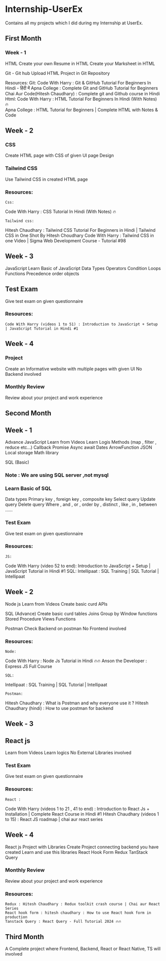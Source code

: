 # Internship-UserEx
Contains all my projects which I did during my Internship at UserEx.

## First Month

### Week - 1

HTML
Create your own Resume in HTML
Create your Marksheet in HTML

Git - Git hub
Upload HTML Project in Git Repository

Resources:
	Git:
Code With Harry : Git & GitHub Tutorial For Beginners In Hindi - हिंदी में
Apna College : Complete Git and GitHub Tutorial for Beginners
Chai Aur Code(Hitesh Chaudhary) : Complete git and Github course in Hindi
Html:
Code With Harry : HTML Tutorial For Beginners In Hindi (With Notes) 🔥	
Apna College : HTML Tutorial for Beginners | Complete HTML with Notes & Code	



## Week - 2

### CSS
Create HTML page with CSS of given UI page Design

### Tailwind CSS
Use Tailwind CSS in created HTML page

### Resources:
	Css:
Code With Harry : CSS Tutorial In Hindi (With Notes) 🔥

	Tailwind css:
Hitesh Chaudhary : Tailwind CSS Tutorial For Beginners in Hindi | Tailwind CSS in One Shot By Hitesh Choudhary
Code With Harry : Tailwind CSS in one Video | Sigma Web Development Course - Tutorial #98




## Week - 3

JavaScript
Learn Basic of JavaScript
Data Types
Operators
Condition
Loops
Functions
Precedence order
objects

## Test Exam
Give test exam on given questionnaire

### Resources:
	Code With Harry (videos 1 to 51) : Introduction to JavaScript + Setup | JavaScript Tutorial in Hindi #1




## Week - 4

### Project
Create an Informative website with multiple pages with given UI
No Backend involved

### Monthly Review
Review about your project and work experience





## Second Month

## Week - 1

Advance JavaScript
Learn from Videos
Learn Logis
Methods (map , filter , reduce etc…)
Callback
Promise
Async await
Dates
ArrowFunction
JSON 
Local storage
Math library

SQL (Basic)
### Note : We are using SQL server ,not mysql

### Learn Basic of SQL
Data types
Primary key , foreign key , composite key
Select query
Update query
Delete query
Where , and , or , order by , distinct , like , in , between ……

### Test Exam
Give test exam on given questionnaire

### Resources:
	JS:
Code With Harry (video 52 to end): Introduction to JavaScript + Setup | JavaScript Tutorial in Hindi #1
	SQL:
Intellipaat : SQL Training | SQL Tutorial | Intellipaat



## Week - 2

Node js
Learn from Videos
Create basic curd APIs

SQL (Advance)
Create basic curd tables
Joins
Group by
Window functions
Stored Procedure
Views
Functions

Postman
Check Backend on postman
No Frontend involved

### Resources:
	Node:
Code With Harry : Node Js Tutorial in Hindi 🔥🔥
Anson the Developer : Express JS Full Course

	SQL:
Intellipaat : SQL Training | SQL Tutorial | Intellipaat

	Postman:
Hitesh Chaudhary : What is Postman and why everyone use it ?
Hitesh Chaudhary (hindi) : How to use postman for backend




## Week - 3

## React js
Learn from Videos
Learn logics
No External Libraries involved

### Test Exam
Give test exam on given questionnaire


### Resources:
	React :
Code With Harry (videos 1 to 21 , 41 to end) : Introduction to React Js + Installation | Complete React Course in Hindi #1
Hitesh Chaudhary (videos 1 to 15) : React JS roadmap | chai aur react series



## Week - 4

React js Project with Libraries
Create Project connecting backend you have created
Learn and use this libraries
React Hook Form
Redux
TanStack Query

### Monthly Review
Review about your project and work experience


### Resources:
	Redux : Hitesh Chaudhary : Redux toolkit crash course | Chai aur React Series
	React hook form : hitesh chaudhary : How to use React hook form in production
	Tanstack Query : React Query - Full Tutorial 2024 🔥🔥




## Third Month

A Complete project where Frontend, Backend, React or React Native, TS will involved
